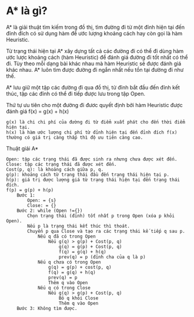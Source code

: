 # A* là gì?

A* là giải thuật tìm kiếm trong đồ thị, tìm đường đi từ một đỉnh hiện tại đến đỉnh đích có sử dụng hàm để ước lượng khoảng cách hay còn gọi là hàm Heuristic.

Từ trạng thái hiện tại A\* xây dựng tất cả các đường đi có thể đi dùng hàm ước lược khoảng cách (hàm Heuristic) để đánh giá đường đi tốt nhất có thể đi. Tùy theo mỗi dạng bài khác nhau mà hàm Heuristic sẽ được đánh giá khác nhau. A* luôn tìm được đường đi ngắn nhất nếu tồn tại đường đi như thế.

A* lưu giữ một tập các đường đi qua đồ thị, từ đỉnh bắt đầu đến đỉnh kết thúc, tập các đỉnh có thể đi tiếp được lưu trong tập Open.

Thứ tự ưu tiên cho một đường đi đươc quyết định bởi hàm Heuristic được đánh giá f(x) = g(x) + h(x)

    g(x) là chi chi phí của đường đi từ điểm xuất phát cho đến thời điểm hiện tại.
    h(x) là hàm ước lượng chi phí từ đỉnh hiện tại đến đỉnh đích f(x) thường có giá trị càng thấp thì độ ưu tiên càng cao.

Thuật giải A*

    Open: tập các trạng thái đã được sinh ra nhưng chưa được xét đến.
    Close: tập các trạng thái đã được xét đến.
    Cost(p, q): là khoảng cách giữa p, q.
    g(p): khoảng cách từ trạng thái đầu đến trạng thái hiện tại p.
    h(p): giá trị được lượng giá từ trạng thái hiện tại đến trạng thái đích.
    f(p) = g(p) + h(p)
        Bước 1:
            Open: = {s}
            Close: = {}
        Bước 2: while (Open !={})
            Chọn trạng thái (đỉnh) tốt nhất p trong Open (xóa p khỏi Open).
            Nếu p là trạng thái kết thúc thì thoát.
            Chuyển p qua Close và tạo ra các trạng thái kế tiếp q sau p.
                Nếu q đã có trong Open
                    Nếu g(q) > g(p) + Cost(p, q)
                        g(q) = g(p) + Cost(p, q)
                        f(q) = g(q) + h(q)
                        prev(q) = p (đỉnh cha của q là p)
                Nếu q chưa có trong Open
                    g(q) = g(p) + cost(p, q)
                    f(q) = g(q) + h(q)
                    prev(q) = p
                    Thêm q vào Open
                Nếu q có trong Close
                    Nếu g(q) > g(p) + Cost(p, q)
                        Bỏ q khỏi Close
                        Thêm q vào Open
        Bước 3: Không tìm được. 

